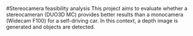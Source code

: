 #Stereocamera feasibility analysis 
This project aims to evaluate whether a stereocameran (DUO3D MC) provides better results than a monocamera (Widecam F100) for a self-driving car.
In this context, a depth image is generated and objects are detected.